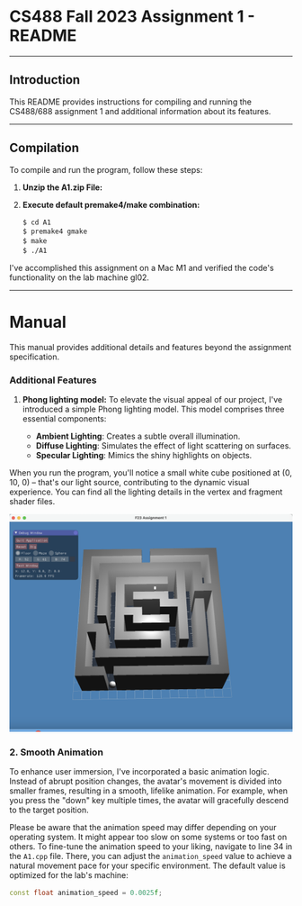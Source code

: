 # CS488 Fall 2023 Assignment 1 - README

---

## Introduction

This README provides instructions for compiling and running the CS488/688 assignment 1 and additional information about its features.

---

## Compilation
To compile and run the program, follow these steps:

1. **Unzip the A1.zip File:** 

2. **Execute default premake4/make combination:** 

    ```bash
    $ cd A1
    $ premake4 gmake
    $ make
    $ ./A1
    ```

I've accomplished this assignment on a Mac M1 and verified the code's functionality on the lab machine gl02.

---

# Manual

This manual provides additional details and features beyond the assignment specification.

### Additional Features

1. **Phong lighting model:**
To elevate the visual appeal of our project, I've introduced a simple Phong lighting model. This model comprises three essential components:

    - **Ambient Lighting**: Creates a subtle overall illumination.
    - **Diffuse Lighting**: Simulates the effect of light scattering on surfaces.
    - **Specular Lighting**: Mimics the shiny highlights on objects.

When you run the program, you'll notice a small white cube positioned at (0, 10, 0) – that's our light source, contributing to the dynamic visual experience. You can find all the lighting details in the vertex and fragment shader files.

![Alt text](screenshot.png) 
### 2. Smooth Animation

To enhance user immersion, I've incorporated a basic animation logic. Instead of abrupt position changes, the avatar's movement is divided into smaller frames, resulting in a smooth, lifelike animation. For example, when you press the "down" key multiple times, the avatar will gracefully descend to the target position.

Please be aware that the animation speed may differ depending on your operating system. It might appear too slow on some systems or too fast on others. To fine-tune the animation speed to your liking, navigate to line 34 in the `A1.cpp` file. There, you can adjust the `animation_speed` value to achieve a natural movement pace for your specific environment. The default value is optimized for the lab's machine:

```cpp
const float animation_speed = 0.0025f;
